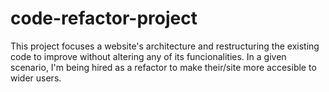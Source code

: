 # code-refactor-project

This project focuses a website's architecture and restructuring the existing code to improve without altering any of its funcionalities. In a given scenario, I'm being hired as a refactor to make their/site more accesible to wider users.

